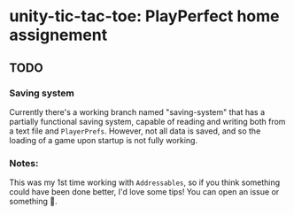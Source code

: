 # unity-tic-tac-toe: PlayPerfect home assignement

## TODO

### Saving system

Currently there's a working branch named "saving-system" that has a partially functional saving system, capable of reading and writing both from a text file and `PlayerPrefs`.
However, not all data is saved, and so the loading of a game upon startup is not fully working.

### Notes:

This was my 1st time working with `Addressables`, so if you think something could have been done better, I'd love some tips! You can open an issue or something 🙏.
